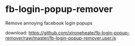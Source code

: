 # fb-login-popup-remover
Remove annoying facebook login popups

download: https://github.com/xironeheate/fb-login-popup-remover/raw/master/fb-login-popup-remover.user.js
